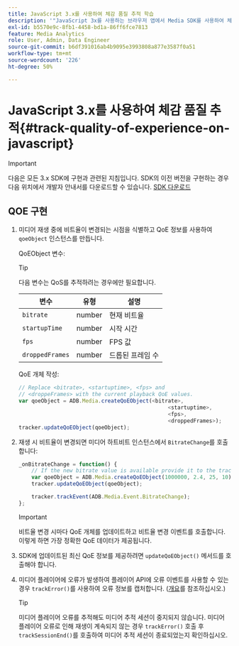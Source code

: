 ```yaml
---
title: JavaScript 3.x를 사용하여 체감 품질 추적 학습
description: '"JavaScript 3x를 사용하는 브라우저 앱에서 Media SDK를 사용하여 체감 품질(QoE, QoS) 추적을 구현하는 방법에 대해 알아봅니다."'
exl-id: b5570e9c-8fb1-4458-bd1a-86ff6fce7813
feature: Media Analytics
role: User, Admin, Data Engineer
source-git-commit: b6df391016ab4b9095e3993808a877e3587f0a51
workflow-type: tm+mt
source-wordcount: '226'
ht-degree: 50%

---
```


# JavaScript 3.x를 사용하여 체감 품질 추적{#track-quality-of-experience-on-javascript}

>[!IMPORTANT]
>
>다음은 모든 3.x SDK에 구현과 관련된 지침입니다. SDK의 이전 버전을 구현하는 경우 다음 위치에서 개발자 안내서를 다운로드할 수 있습니다. [SDK 다운로드](/help/sdk-implement/download-sdks.md)

## QOE 구현

1. 미디어 재생 중에 비트율이 변경되는 시점을 식별하고 QoE 정보를 사용하여 `qoeObject` 인스턴스를 만듭니다.

   QoEObject 변수:

   >[!TIP]
   >
   >다음 변수는 QoS를 추적하려는 경우에만 필요합니다.

   | 변수 | 유형 | 설명 |
   | --- | --- | --- |
   | `bitrate` | number | 현재 비트율 |
   | `startupTime` | number | 시작 시간 |
   | `fps` | number | FPS 값 |
   | `droppedFrames` | number | 드롭된 프레임 수 |

   QoE 개체 작성:

   ```js
   // Replace <bitrate>, <startuptime>, <fps> and
   // <droppeFrames> with the current playback QoE values.
   var qoeObject = ADB.Media.createQoEObject(<bitrate>,
                                                  <startuptime>,
                                                  <fps>,
                                                  <droppedFrames>);
   tracker.updateQoEObject(qoeObject);
   ```

1. 재생 시 비트율이 변경되면 미디어 하트비트 인스턴스에서 `BitrateChange`를 호출합니다:

   ```js
   _onBitrateChange = function() {
       // If the new bitrate value is available provide it to the tracker.
       var qoeObject = ADB.Media.createQoEObject(1000000, 2.4, 25, 10);
       tracker.updateQoEObject(qoeObject);
   
       tracker.trackEvent(ADB.Media.Event.BitrateChange);
   };
   ```

   >[!IMPORTANT]
   >
   >비트율 변경 시마다 QoE 개체를 업데이트하고 비트율 변경 이벤트를 호출합니다. 이렇게 하면 가장 정확한 QoE 데이터가 제공됩니다.

1. SDK에 업데이트된 최신 QoE 정보를 제공하려면 `updateQoEObject()` 메서드를 호출해야 합니다.
1. 미디어 플레이어에 오류가 발생하여 플레이어 API에 오류 이벤트를 사용할 수 있는 경우 `trackError()`를 사용하여 오류 정보를 캡처합니다. ([개요](/help/sdk-implement/track-errors/track-errors-overview.md)를 참조하십시오.)

   >[!TIP]
   >
   >미디어 플레이어 오류를 추적해도 미디어 추적 세션이 중지되지 않습니다. 미디어 플레이어 오류로 인해 재생이 계속되지 않는 경우 `trackError()` 호출 후 `trackSessionEnd()`를 호출하여 미디어 추적 세션이 종료되었는지 확인하십시오.

